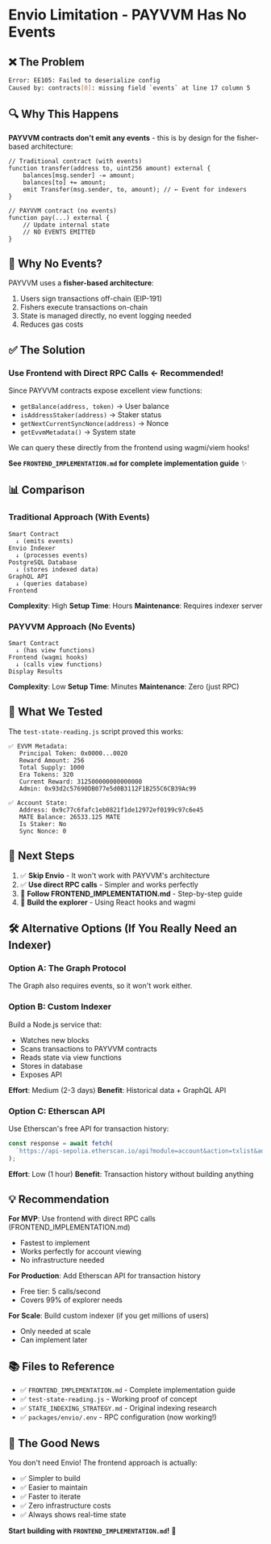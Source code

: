 # Envio Limitation - PAYVVM Has No Events

## ❌ The Problem

```bash
Error: EE105: Failed to deserialize config
Caused by: contracts[0]: missing field `events` at line 17 column 5
```

## 🔍 Why This Happens

**PAYVVM contracts don't emit any events** - this is by design for the fisher-based architecture:

```solidity
// Traditional contract (with events)
function transfer(address to, uint256 amount) external {
    balances[msg.sender] -= amount;
    balances[to] += amount;
    emit Transfer(msg.sender, to, amount); // ← Event for indexers
}

// PAYVVM contract (no events)
function pay(...) external {
    // Update internal state
    // NO EVENTS EMITTED
}
```

## 🎯 Why No Events?

PAYVVM uses a **fisher-based architecture**:
1. Users sign transactions off-chain (EIP-191)
2. Fishers execute transactions on-chain
3. State is managed directly, no event logging needed
4. Reduces gas costs

## ✅ The Solution

### **Use Frontend with Direct RPC Calls** ← Recommended!

Since PAYVVM contracts expose excellent view functions:
- `getBalance(address, token)` → User balance
- `isAddressStaker(address)` → Staker status
- `getNextCurrentSyncNonce(address)` → Nonce
- `getEvvmMetadata()` → System state

We can query these directly from the frontend using wagmi/viem hooks!

**See `FRONTEND_IMPLEMENTATION.md` for complete implementation guide** ✨

## 📊 Comparison

### Traditional Approach (With Events)
```
Smart Contract
  ↓ (emits events)
Envio Indexer
  ↓ (processes events)
PostgreSQL Database
  ↓ (stores indexed data)
GraphQL API
  ↓ (queries database)
Frontend
```

**Complexity**: High
**Setup Time**: Hours
**Maintenance**: Requires indexer server

### PAYVVM Approach (No Events)
```
Smart Contract
  ↓ (has view functions)
Frontend (wagmi hooks)
  ↓ (calls view functions)
Display Results
```

**Complexity**: Low
**Setup Time**: Minutes
**Maintenance**: Zero (just RPC)

## 🚀 What We Tested

The `test-state-reading.js` script proved this works:

```
✅ EVVM Metadata:
   Principal Token: 0x0000...0020
   Reward Amount: 256
   Total Supply: 1000
   Era Tokens: 320
   Current Reward: 312500000000000000
   Admin: 0x93d2c57690DB077e5d0B3112F1B255C6CB39Ac99

✅ Account State:
   Address: 0x9c77c6fafc1eb0821f1de12972ef0199c97c6e45
   MATE Balance: 26533.125 MATE
   Is Staker: No
   Sync Nonce: 0
```

## 🎯 Next Steps

1. ✅ **Skip Envio** - It won't work with PAYVVM's architecture
2. ✅ **Use direct RPC calls** - Simpler and works perfectly
3. 📝 **Follow FRONTEND_IMPLEMENTATION.md** - Step-by-step guide
4. 🚀 **Build the explorer** - Using React hooks and wagmi

## 🛠️ Alternative Options (If You Really Need an Indexer)

### Option A: The Graph Protocol
The Graph also requires events, so it won't work either.

### Option B: Custom Indexer
Build a Node.js service that:
- Watches new blocks
- Scans transactions to PAYVVM contracts
- Reads state via view functions
- Stores in database
- Exposes API

**Effort**: Medium (2-3 days)
**Benefit**: Historical data + GraphQL API

### Option C: Etherscan API
Use Etherscan's free API for transaction history:
```typescript
const response = await fetch(
  `https://api-sepolia.etherscan.io/api?module=account&action=txlist&address=${EVVM_ADDRESS}`
);
```

**Effort**: Low (1 hour)
**Benefit**: Transaction history without building anything

## 💡 Recommendation

**For MVP**: Use frontend with direct RPC calls (FRONTEND_IMPLEMENTATION.md)
- Fastest to implement
- Works perfectly for account viewing
- No infrastructure needed

**For Production**: Add Etherscan API for transaction history
- Free tier: 5 calls/second
- Covers 99% of explorer needs

**For Scale**: Build custom indexer (if you get millions of users)
- Only needed at scale
- Can implement later

## 📚 Files to Reference

- ✅ `FRONTEND_IMPLEMENTATION.md` - Complete implementation guide
- ✅ `test-state-reading.js` - Working proof of concept
- ✅ `STATE_INDEXING_STRATEGY.md` - Original indexing research
- ✅ `packages/envio/.env` - RPC configuration (now working!)

## 🎉 The Good News

You don't need Envio! The frontend approach is actually:
- ✅ Simpler to build
- ✅ Easier to maintain
- ✅ Faster to iterate
- ✅ Zero infrastructure costs
- ✅ Always shows real-time state

**Start building with `FRONTEND_IMPLEMENTATION.md`!** 🚀
